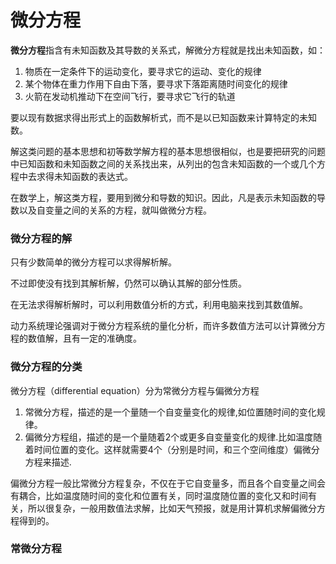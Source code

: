 # 微分方程

**微分方程**指含有未知函数及其导数的关系式，解微分方程就是找出未知函数，如：

1. 物质在一定条件下的运动变化，要寻求它的运动、变化的规律
2. 某个物体在重力作用下自由下落，要寻求下落距离随时间变化的规律
3. 火箭在发动机推动下在空间飞行，要寻求它飞行的轨道

要以现有数据求得出形式上的函数解析式，而不是以已知函数来计算特定的未知数。

解这类问题的基本思想和初等数学解方程的基本思想很相似，也是要把研究的问题中已知函数和未知函数之间的关系找出来，从列出的包含未知函数的一个或几个方程中去求得未知函数的表达式。

在数学上，解这类方程，要用到微分和导数的知识。因此，凡是表示未知函数的导数以及自变量之间的关系的方程，就叫做微分方程。

### 微分方程的解

只有少数简单的微分方程可以求得解析解。

不过即使没有找到其解析解，仍然可以确认其解的部分性质。

在无法求得解析解时，可以利用数值分析的方式，利用电脑来找到其数值解。 

动力系统理论强调对于微分方程系统的量化分析，而许多数值方法可以计算微分方程的数值解，且有一定的准确度。

### 微分方程的分类

微分方程（differential equation）分为常微分方程与偏微分方程

1. 常微分方程，描述的是一个量随一个自变量变化的规律,如位置随时间的变化规律。
2. 偏微分方程组，描述的是一个量随着2个或更多自变量变化的规律.比如温度随着时间位置的变化。这样就需要4个（分别是时间，和三个空间维度）偏微分方程来描述.

偏微分方程一般比常微分方程复杂，不仅在于它自变量多，而且各个自变量之间会有耦合，比如温度随时间的变化和位置有关，同时温度随位置的变化又和时间有关，所以很复杂，一般用数值法求解，比如天气预报，就是用计算机求解偏微分方程得到的。

### 常微分方程





